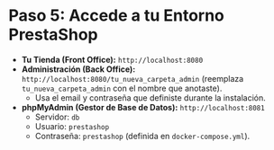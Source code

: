 # Paso 5: Accede a tu Entorno PrestaShop

* **Tu Tienda (Front Office):** `http://localhost:8080`
* **Administración (Back Office):** `http://localhost:8080/tu_nueva_carpeta_admin` (reemplaza `tu_nueva_carpeta_admin` con el nombre que anotaste).
  * Usa el email y contraseña que definiste durante la instalación.
* **phpMyAdmin (Gestor de Base de Datos):** `http://localhost:8081`
  * Servidor: `db`
  * Usuario: `prestashop`
  * Contraseña: `prestashop` (definida en `docker-compose.yml`).
